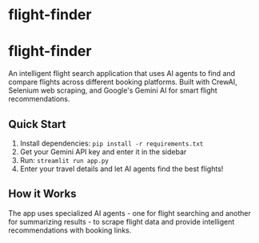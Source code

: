 # flight-finder
# flight-finder

An intelligent flight search application that uses AI agents to find and compare flights across different booking platforms. Built with CrewAI, Selenium web scraping, and Google's Gemini AI for smart flight recommendations.

## Quick Start
1. Install dependencies: `pip install -r requirements.txt`
2. Get your Gemini API key and enter it in the sidebar
3. Run: `streamlit run app.py`
4. Enter your travel details and let AI agents find the best flights!

## How it Works
The app uses specialized AI agents - one for flight searching and another for summarizing results - to scrape flight data and provide intelligent recommendations with booking links.
